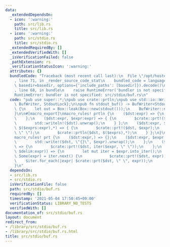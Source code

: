 ```yaml
---
data:
  _extendedDependsOn:
  - icon: ':warning:'
    path: src/lib.rs
    title: src/lib.rs
  - icon: ':warning:'
    path: src/stdio.rs
    title: src/stdio.rs
  _extendedRequiredBy: []
  _extendedVerifiedWith: []
  _isVerificationFailed: false
  _pathExtension: rs
  _verificationStatusIcon: ':warning:'
  attributes: {}
  bundledCode: "Traceback (most recent call last):\n  File \"/opt/hostedtoolcache/Python/3.9.4/x64/lib/python3.9/site-packages/onlinejudge_verify/documentation/build.py\"\
    , line 71, in _render_source_code_stat\n    bundled_code = language.bundle(stat.path,\
    \ basedir=basedir, options={'include_paths': [basedir]}).decode()\n  File \"/opt/hostedtoolcache/Python/3.9.4/x64/lib/python3.9/site-packages/onlinejudge_verify/languages/user_defined.py\"\
    , line 68, in bundle\n    raise RuntimeError('bundler is not specified: {}'.format(path.as_posix()))\n\
    RuntimeError: bundler is not specified: src/stdio/buf.rs\n"
  code: "pub use super::*;\npub use crate::prtln;\npub use std::io::Write;\nuse std::io::{stdout,\
    \ BufWriter, StdoutLock};\n\npub fn stdout_buf() -> BufWriter<StdoutLock<'static>>\
    \ {\n    let out = Box::leak(Box::new(stdout()));\n    BufWriter::new(out.lock())\n\
    }\n\n#[macro_export]\nmacro_rules! prtln {\n    ($dst:expr) => {\n        std::writeln!($dst).unwrap();\n\
    \    };\n    ($dst:expr, $expr:expr) => { {\n        $crate::prt!($dst, $expr);\n\
    \        std::writeln!($dst).unwrap();\n    } };\n    ($dst:expr, $expr:expr,\
    \ $($exprs:expr),*) => { {\n        $crate::prt!($dst, $expr);\n        $crate::prt!($dst,\
    \ \" \");\n        $crate::prtln($dst, $($exprs),*);\n    } };\n}\n\n#[macro_export]\n\
    macro_rules! prt {\n    ($dst:expr,) => {};\n    ($dst:expr, $expr:expr) => {\n\
    \        std::write!($dst, \"{}\", $expr).unwrap();\n    };\n    ($dst:expr,iter($expr:expr))\
    \ => {\n        $crate::prt!($dst, iter($expr, \" \"));\n    };\n    ($dst:expr,iter($expr:expr,\
    \ $delim:expr)) => {\n        let mut iter = $expr.into_iter();\n        if let\
    \ Some(expr) = iter.next() {\n            $crate::prt!($dst, expr);\n        \
    \    $iter.for_each(|expr| $crate::prt($dst, \" \", expr));\n        }\n    };\n\
    }\n"
  dependsOn:
  - src/lib.rs
  - src/stdio.rs
  isVerificationFile: false
  path: src/stdio/buf.rs
  requiredBy: []
  timestamp: '2021-05-04 17:50:45+09:00'
  verificationStatus: LIBRARY_NO_TESTS
  verifiedWith: []
documentation_of: src/stdio/buf.rs
layout: document
redirect_from:
- /library/src/stdio/buf.rs
- /library/src/stdio/buf.rs.html
title: src/stdio/buf.rs
---
```

